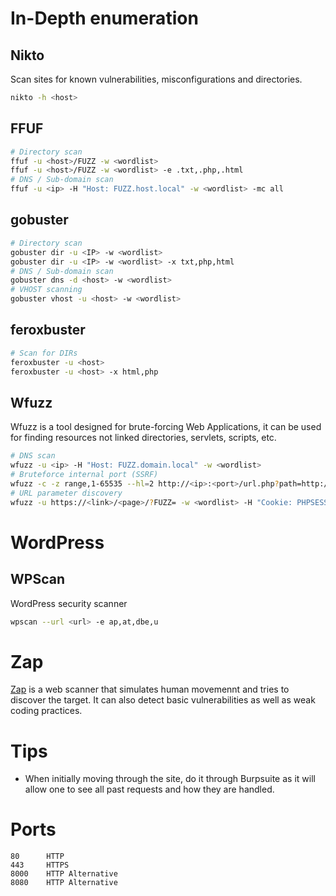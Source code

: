# In-Depth enumeration

## Nikto  
Scan sites for known vulnerabilities, misconfigurations and directories.
```bash
nikto -h <host>
```

## FFUF
```bash
# Directory scan
ffuf -u <host>/FUZZ -w <wordlist>
ffuf -u <host>/FUZZ -w <wordlist> -e .txt,.php,.html
# DNS / Sub-domain scan
ffuf -u <ip> -H "Host: FUZZ.host.local" -w <wordlist> -mc all
```

## gobuster
```bash
# Directory scan
gobuster dir -u <IP> -w <wordlist>
gobuster dir -u <IP> -w <wordlist> -x txt,php,html
# DNS / Sub-domain scan
gobuster dns -d <host> -w <wordlist>
# VHOST scanning
gobuster vhost -u <host> -w <wordlist> 
```

## feroxbuster
```bash
# Scan for DIRs
feroxbuster -u <host>
feroxbuster -u <host> -x html,php
```

## Wfuzz
Wfuzz is a tool designed for brute-forcing Web Applications, it can be used for finding resources not linked directories, servlets, scripts, etc.
```sh
# DNS scan
wfuzz -u <ip> -H "Host: FUZZ.domain.local" -w <wordlist>
# Bruteforce internal port (SSRF)
wfuzz -c -z range,1-65535 --hl=2 http://<ip>:<port>/url.php?path=http://localhost:FUZZ
# URL parameter discovery
wfuzz -u https://<link>/<page>/?FUZZ= -w <wordlist> -H "Cookie: PHPSESSID="
```

# WordPress
## WPScan    
WordPress security scanner
```bash
wpscan --url <url> -e ap,at,dbe,u
```

# Zap
[Zap](https://www.zaproxy.org/) is a web scanner that simulates human movemennt and tries to discover the target.
It can also detect basic vulnerabilities as well as weak coding practices.

# Tips
- When initially moving through the site, do it through Burpsuite as it will allow one to see all past requests and how they
are handled.

# Ports
```
80      HTTP
443     HTTPS
8000    HTTP Alternative
8080    HTTP Alternative
```